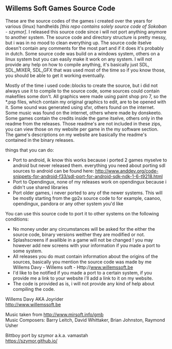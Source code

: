 Willems Soft Games Source Code
------------------------------

These are the source codes of the games i created over the years for various (linux) handhelds _[this repo contains solely source code of Sokoban - szymor]_. I released this source code since i will not port anything anymore to another system. The source code and directory structure is pretty messy, but i was in no mood to clean everything up. The source code itselve doesn't contain any comments for the most part and if it does it's probably in dutch. Some source code was build on a windows system, others on a linux system but you can easily make it work on any system. I will not provide any help on how to compile anything, it's basically just SDL, SDL_MIXER, SDL_GFX that was used most of the time so if you know those, you should be able to get it working eventually.

Mostly of the time i used code::blocks to create the source, but i did not always use it to compile to the source code, some sources could contain makefiles some don't. All graphics were made using paint shop pro 7, so the *.psp files, which contain my original graphics to edit, are to be opened with it. Some sound was generated using sfxr, others found on the internet. Some music was found on the internet, others where made by donskeeto. Some games contain the credits inside the game itselve, others only in the readme from the releases. Those readme's are not included in these zips, you can view those on my website per game in the my software section. The game's descriptions on my website are basically the readme's contained in the binary releases.

things that you can do:

- Port to android, ik know this works because i ported 2 games myselve to android but never released them. everything you need about porting sdl sources to android can be found here: http://www.anddev.org/code-snippets-for-android-f33/sdl-port-for-android-sdk-ndk-1-6-t9218.html
- Port to Opendingux, none of my releases work on opendingux because i didn't use shared libraries
- Port older games, i never ported to any of the newer systems. This will be mostly starting from the gp2x source code to for example, caanoo, opendingux, pandora or any other system you'd like

You can use this source code to port it to other systems on the following conditions:
- No money under any circumstances will be asked for the either the source code, binary versions weither they are modified or not. 
- Splashscreens if availible in a game will not be changed ! you may however add new screens with your information if you made a port to some system.
- All releases you do must contain information about the origins of the sources, basically you mention the source code was made by me Willems Davy - Willems soft - Http://www.willemssoft.be
- I'd like to be notified if you made a port to a certain system, if you provide me a link to your website i'll add a link to it on my website.
- The code is provided as is, i will not provide any kind of help about compiling the code.

Willems Davy AKA Joyrider  
http://www.willemssoft.be

Music taken from http://www.mirsoft.info/gmb  
Music Composers: Barry Leitch, David Whittaker, Brian Johnston, Raymond Usher

Bittboy port by szymor a.k.a. vamastah  
https://szymor.github.io/
